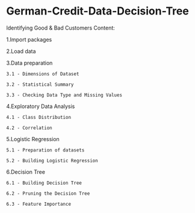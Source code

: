 # German-Credit-Data-Decision-Tree
Identifying Good & Bad Customers
Content:

  1.Import packages
  
  2.Load data
  
  3.Data preparation
  
    3.1 - Dimensions of Dataset
    
    3.2 - Statistical Summary
    
    3.3 - Checking Data Type and Missing Values
    
  4.Exploratory Data Analysis
  
    4.1 - Class Distribution
    
    4.2 - Correlation
    
  5.Logistic Regression
  
    5.1 - Preparation of datasets
    
    5.2 - Building Logistic Regression
    
  6.Decision Tree
  
    6.1 - Building Decision Tree
    
    6.2 - Pruning the Decision Tree
    
    6.3 - Feature Importance
    
